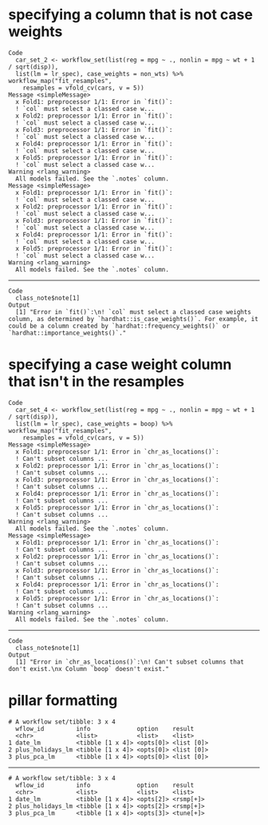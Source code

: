# specifying a column that is not case weights

    Code
      car_set_2 <- workflow_set(list(reg = mpg ~ ., nonlin = mpg ~ wt + 1 / sqrt(disp)),
      list(lm = lr_spec), case_weights = non_wts) %>% workflow_map("fit_resamples",
        resamples = vfold_cv(cars, v = 5))
    Message <simpleMessage>
      x Fold1: preprocessor 1/1: Error in `fit()`:
      ! `col` must select a classed case w...
      x Fold2: preprocessor 1/1: Error in `fit()`:
      ! `col` must select a classed case w...
      x Fold3: preprocessor 1/1: Error in `fit()`:
      ! `col` must select a classed case w...
      x Fold4: preprocessor 1/1: Error in `fit()`:
      ! `col` must select a classed case w...
      x Fold5: preprocessor 1/1: Error in `fit()`:
      ! `col` must select a classed case w...
    Warning <rlang_warning>
      All models failed. See the `.notes` column.
    Message <simpleMessage>
      x Fold1: preprocessor 1/1: Error in `fit()`:
      ! `col` must select a classed case w...
      x Fold2: preprocessor 1/1: Error in `fit()`:
      ! `col` must select a classed case w...
      x Fold3: preprocessor 1/1: Error in `fit()`:
      ! `col` must select a classed case w...
      x Fold4: preprocessor 1/1: Error in `fit()`:
      ! `col` must select a classed case w...
      x Fold5: preprocessor 1/1: Error in `fit()`:
      ! `col` must select a classed case w...
    Warning <rlang_warning>
      All models failed. See the `.notes` column.

---

    Code
      class_note$note[1]
    Output
      [1] "Error in `fit()`:\n! `col` must select a classed case weights column, as determined by `hardhat::is_case_weights()`. For example, it could be a column created by `hardhat::frequency_weights()` or `hardhat::importance_weights()`."

# specifying a case weight column that isn't in the resamples

    Code
      car_set_4 <- workflow_set(list(reg = mpg ~ ., nonlin = mpg ~ wt + 1 / sqrt(disp)),
      list(lm = lr_spec), case_weights = boop) %>% workflow_map("fit_resamples",
        resamples = vfold_cv(cars, v = 5))
    Message <simpleMessage>
      x Fold1: preprocessor 1/1: Error in `chr_as_locations()`:
      ! Can't subset columns ...
      x Fold2: preprocessor 1/1: Error in `chr_as_locations()`:
      ! Can't subset columns ...
      x Fold3: preprocessor 1/1: Error in `chr_as_locations()`:
      ! Can't subset columns ...
      x Fold4: preprocessor 1/1: Error in `chr_as_locations()`:
      ! Can't subset columns ...
      x Fold5: preprocessor 1/1: Error in `chr_as_locations()`:
      ! Can't subset columns ...
    Warning <rlang_warning>
      All models failed. See the `.notes` column.
    Message <simpleMessage>
      x Fold1: preprocessor 1/1: Error in `chr_as_locations()`:
      ! Can't subset columns ...
      x Fold2: preprocessor 1/1: Error in `chr_as_locations()`:
      ! Can't subset columns ...
      x Fold3: preprocessor 1/1: Error in `chr_as_locations()`:
      ! Can't subset columns ...
      x Fold4: preprocessor 1/1: Error in `chr_as_locations()`:
      ! Can't subset columns ...
      x Fold5: preprocessor 1/1: Error in `chr_as_locations()`:
      ! Can't subset columns ...
    Warning <rlang_warning>
      All models failed. See the `.notes` column.

---

    Code
      class_note$note[1]
    Output
      [1] "Error in `chr_as_locations()`:\n! Can't subset columns that don't exist.\nx Column `boop` doesn't exist."

# pillar formatting

    # A workflow set/tibble: 3 x 4
      wflow_id         info             option    result    
      <chr>            <list>           <list>    <list>    
    1 date_lm          <tibble [1 x 4]> <opts[0]> <list [0]>
    2 plus_holidays_lm <tibble [1 x 4]> <opts[0]> <list [0]>
    3 plus_pca_lm      <tibble [1 x 4]> <opts[0]> <list [0]>

---

    # A workflow set/tibble: 3 x 4
      wflow_id         info             option    result   
      <chr>            <list>           <list>    <list>   
    1 date_lm          <tibble [1 x 4]> <opts[2]> <rsmp[+]>
    2 plus_holidays_lm <tibble [1 x 4]> <opts[2]> <rsmp[+]>
    3 plus_pca_lm      <tibble [1 x 4]> <opts[3]> <tune[+]>

